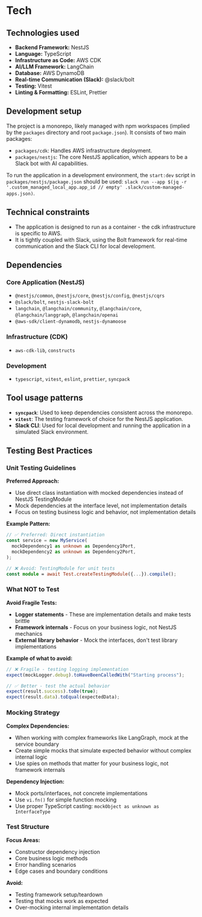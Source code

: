 # Tech

## Technologies used

- **Backend Framework:** NestJS
- **Language:** TypeScript
- **Infrastructure as Code:** AWS CDK
- **AI/LLM Framework:** LangChain
- **Database:** AWS DynamoDB
- **Real-time Communication (Slack):** @slack/bolt
- **Testing:** Vitest
- **Linting & Formatting:** ESLint, Prettier

## Development setup

The project is a monorepo, likely managed with npm workspaces (implied by the
`packages` directory and root `package.json`). It consists of two main packages:

- `packages/cdk`: Handles AWS infrastructure deployment.
- `packages/nestjs`: The core NestJS application, which appears to be a Slack
  bot with AI capabilities.

To run the application in a development environment, the `start:dev` script in
`packages/nestjs/package.json` should be used:
`slack run --app $(jq -r '.custom_managed_local_app.app_id // empty' .slack/custom-managed-apps.json)`.

## Technical constraints

- The application is designed to run as a container - the cdk infrastructure is
  specific to AWS.
- It is tightly coupled with Slack, using the Bolt framework for real-time
  communication and the Slack CLI for local development.

## Dependencies

### Core Application (NestJS)

- `@nestjs/common`, `@nestjs/core`, `@nestjs/config`, `@nestjs/cqrs`
- `@slack/bolt`, `nestjs-slack-bolt`
- `langchain`, `@langchain/community`, `@langchain/core`,
  `@langchain/langgraph`, `@langchain/openai`
- `@aws-sdk/client-dynamodb`, `nestjs-dynamoose`

### Infrastructure (CDK)

- `aws-cdk-lib`, `constructs`

### Development

- `typescript`, `vitest`, `eslint`, `prettier`, `syncpack`

## Tool usage patterns

- **`syncpack`**: Used to keep dependencies consistent across the monorepo.
- **`vitest`**: The testing framework of choice for the NestJS application.
- **Slack CLI**: Used for local development and running the application in a
  simulated Slack environment.

## Testing Best Practices

### Unit Testing Guidelines

**Preferred Approach:**

- Use direct class instantiation with mocked dependencies instead of NestJS
  TestingModule
- Mock dependencies at the interface level, not implementation details
- Focus on testing business logic and behavior, not implementation details

**Example Pattern:**

```typescript
// ✅ Preferred: Direct instantiation
const service = new MyService(
  mockDependency1 as unknown as Dependency1Port,
  mockDependency2 as unknown as Dependency2Port,
);

// ❌ Avoid: TestingModule for unit tests
const module = await Test.createTestingModule({...}).compile();
```

### What NOT to Test

**Avoid Fragile Tests:**

- **Logger statements** - These are implementation details and make tests
  brittle
- **Framework internals** - Focus on your business logic, not NestJS mechanics
- **External library behavior** - Mock the interfaces, don't test library
  implementations

**Example of what to avoid:**

```typescript
// ❌ Fragile - testing logging implementation
expect(mockLogger.debug).toHaveBeenCalledWith("Starting process");

// ✅ Better - test the actual behavior
expect(result.success).toBe(true);
expect(result.data).toEqual(expectedData);
```

### Mocking Strategy

**Complex Dependencies:**

- When working with complex frameworks like LangGraph, mock at the service
  boundary
- Create simple mocks that simulate expected behavior without complex internal
  logic
- Use spies on methods that matter for your business logic, not framework
  internals

**Dependency Injection:**

- Mock ports/interfaces, not concrete implementations
- Use `vi.fn()` for simple function mocking
- Use proper TypeScript casting: `mockObject as unknown as InterfaceType`

### Test Structure

**Focus Areas:**

- Constructor dependency injection
- Core business logic methods
- Error handling scenarios
- Edge cases and boundary conditions

**Avoid:**

- Testing framework setup/teardown
- Testing that mocks work as expected
- Over-mocking internal implementation details
